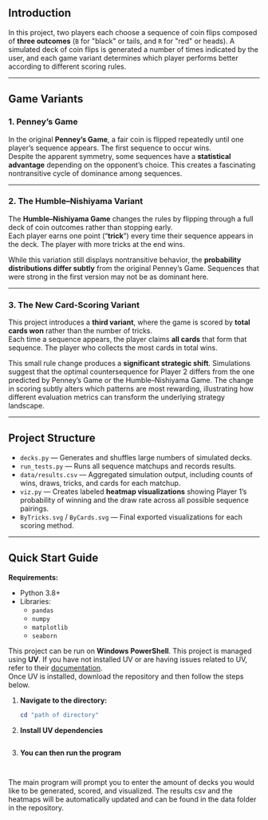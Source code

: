 ## Introduction

In this project, two players each choose a sequence of coin flips composed of **three outcomes** (`B` for "black" or tails, and `R` for "red" or heads). A simulated deck of coin flips is generated a number of times indicated by the user, and each game variant determines which player performs better according to different scoring rules.

---

## Game Variants

### 1. Penney’s Game
In the original **Penney’s Game**, a fair coin is flipped repeatedly until one player’s sequence appears. The first sequence to occur wins.  
Despite the apparent symmetry, some sequences have a **statistical advantage** depending on the opponent’s choice. This creates a fascinating nontransitive cycle of dominance among sequences.

---

### 2. The Humble–Nishiyama Variant
The **Humble–Nishiyama Game** changes the rules by flipping through a full deck of coin outcomes rather than stopping early.  
Each player earns one point (“**trick**”) every time their sequence appears in the deck. The player with more tricks at the end wins.  

While this variation still displays nontransitive behavior, the **probability distributions differ subtly** from the original Penney’s Game. Sequences that were strong in the first version may not be as dominant here.

---

### 3. The New Card-Scoring Variant
This project introduces a **third variant**, where the game is scored by **total cards won** rather than the number of tricks.  
Each time a sequence appears, the player claims **all cards** that form that sequence. The player who collects the most cards in total wins.

This small rule change produces a **significant strategic shift**. Simulations suggest that the optimal countersequence for Player 2 differs from the one predicted by Penney’s Game or the Humble–Nishiyama Game. The change in scoring subtly alters which patterns are most rewarding, illustrating how different evaluation metrics can transform the underlying strategy landscape.

---

## Project Structure

- `decks.py` — Generates and shuffles large numbers of simulated decks.
- `run_tests.py` — Runs all sequence matchups and records results.
- `data/results.csv` — Aggregated simulation output, including counts of wins, draws, tricks, and cards for each matchup.
- `viz.py` — Creates labeled **heatmap visualizations** showing Player 1’s probability of winning and the draw rate across all possible sequence pairings.
- `ByTricks.svg` / `ByCards.svg` — Final exported visualizations for each scoring method.

---

## Quick Start Guide

**Requirements:**
- Python 3.8+
- Libraries:
  - `pandas`
  - `numpy`
  - `matplotlib`
  - `seaborn`

This project can be run on **Windows PowerShell**. This project is managed using **UV**. If you have not installed UV or are having issues related to UV, refer to their [documentation](https://docs.astral.sh/uv/guides/install-python/).  
Once UV is installed, download the repository and then follow the steps below.  

1. **Navigate to the directory:**  
   ```powershell
   cd "path of directory"
2. **Install UV dependencies**
    ```uv sync 
3. **You can then run the program**
    ```uv run main.py
  
The main program will prompt you to enter the amount of decks you would like to be generated, scored, and visualized. The results csv and the heatmaps will be automatically updated and can be found in the data folder in the repository. 
